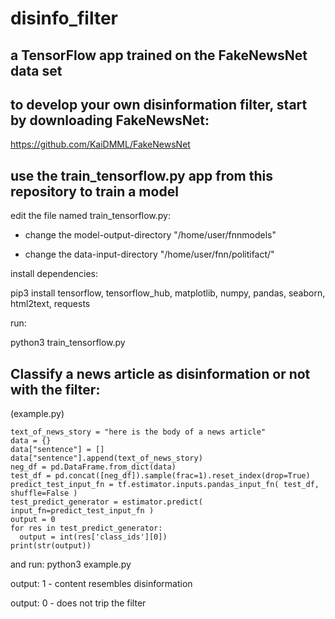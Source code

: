 # disinfo_filter
## a TensorFlow app trained on the FakeNewsNet data set

## to develop your own disinformation filter, start by downloading FakeNewsNet:

https://github.com/KaiDMML/FakeNewsNet

## use the train_tensorflow.py app from this repository to train a model

edit the file named train_tensorflow.py:

- change the model-output-directory "/home/user/fnnmodels" 

- change the data-input-directory "/home/user/fnn/politifact/" 

install dependencies:

  pip3 install tensorflow, tensorflow_hub, matplotlib, numpy, pandas, seaborn, html2text, requests

run:

  python3 train_tensorflow.py
  
## Classify a news article as disinformation or not with the filter:

(example.py)

```
text_of_news_story = "here is the body of a news article"
data = {}
data["sentence"] = []
data["sentence"].append(text_of_news_story)
neg_df = pd.DataFrame.from_dict(data)
test_df = pd.concat([neg_df]).sample(frac=1).reset_index(drop=True)
predict_test_input_fn = tf.estimator.inputs.pandas_input_fn( test_df, shuffle=False )
test_predict_generator = estimator.predict( input_fn=predict_test_input_fn )
output = 0
for res in test_predict_generator:
  output = int(res['class_ids'][0])
print(str(output))
```


and run:
  python3 example.py

output: 1 - content resembles disinformation

output: 0 - does not trip the filter

  
  

